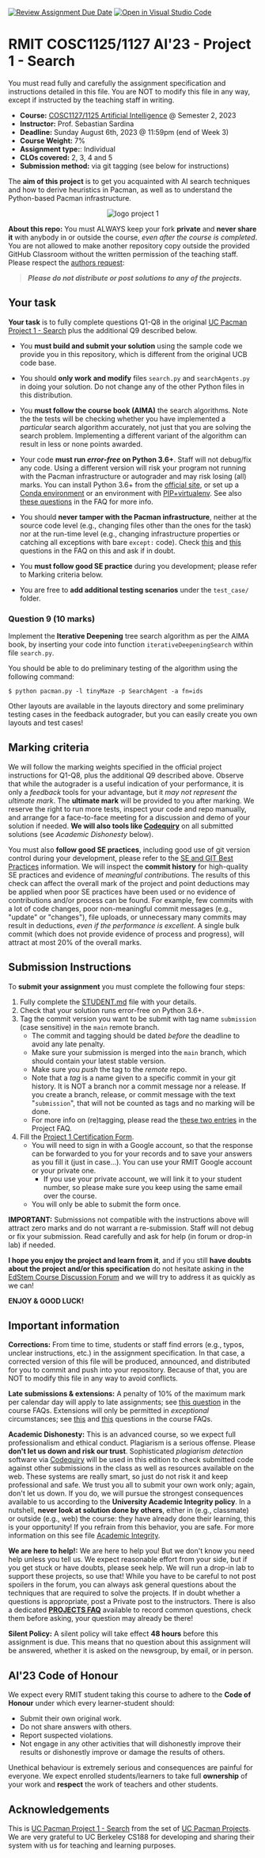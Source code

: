 [![Review Assignment Due Date](https://classroom.github.com/assets/deadline-readme-button-24ddc0f5d75046c5622901739e7c5dd533143b0c8e959d652212380cedb1ea36.svg)](https://classroom.github.com/a/9j__PCii)
[![Open in Visual Studio Code](https://classroom.github.com/assets/open-in-vscode-718a45dd9cf7e7f842a935f5ebbe5719a5e09af4491e668f4dbf3b35d5cca122.svg)](https://classroom.github.com/online_ide?assignment_repo_id=11490335&assignment_repo_type=AssignmentRepo)
# RMIT COSC1125/1127 AI'23 - Project 1 - Search

You must read fully and carefully the assignment specification and instructions detailed in this file. You are NOT to modify this file in any way, except if instructed by the teaching staff in writing.

* **Course:** [COSC1127/1125 Artificial Intelligence](http://www1.rmit.edu.au/courses/004123) @ Semester 2, 2023
* **Instructor:** Prof. Sebastian Sardina
* **Deadline:** Sunday August 6th, 2023 @ 11:59pm (end of Week 3)
* **Course Weight:** 7%
* **Assignment type:**: Individual
* **CLOs covered:** 2, 3, 4 and 5
* **Submission method:** via git tagging (see below for instructions)

The **aim of this project** is to get you acquainted with AI search techniques and how to derive heuristics in Pacman, as well as to understand the Python-based Pacman infrastructure.

 <p align="center">
    <img src="logo-p1.jpg" alt="logo project 1">
 </p>

**About this repo:** You must ALWAYS keep your fork **private** and **never share it** with anybody in or outside the course, _even after the course is completed_. You are not allowed to make another repository copy outside the provided GitHub Classroom without the written permission of the teaching staff. Please respect the [authors request](http://ai.berkeley.edu/project_instructions.html):

> **_Please do not distribute or post solutions to any of the projects._**

## Your task

**Your task** is to fully complete questions Q1-Q8 in the original [UC Pacman Project 1 - Search](http://ai.berkeley.edu/search.html) plus the additional Q9 described below.

* You **must build and submit your solution** using the sample code we provide you in this repository, which is different from the original UCB code base. 

* You should **only work and modify** files `search.py` and `searchAgents.py` in doing your solution. Do not change any of the other Python files in this distribution.

* You **must follow the course book (AIMA)** the search algorithms. Note the the tests will be checking whether you have implemented a _particular_ search algorithm  accurately, not just that you are solving the search problem. Implementing a different variant of the algorithm can result in less or none points awarded.

* Your code **must run _error-free_ on Python 3.6+**. Staff will not debug/fix any code. Using a different version will risk your program not running with the Pacman infrastructure or autograder and may risk losing (all) marks. You can install Python 3.6+ from the [official site](https://www.python.org/dev/peps/pep-0494/), or set up a [Conda environment](https://www.freecodecamp.org/news/why-you-need-python-environments-and-how-to-manage-them-with-conda-85f155f4353c/) or an environment with [PIP+virtualenv](https://uoa-eresearch.github.io/eresearch-cookbook/recipe/2014/11/26/python-virtual-env/). See also [these questions](https://github.com/RMIT-COSC1127-1125-AI23-2/AI23-DOC/blob/main/FAQ-PROJECTS.md#what-version-of-python-should-i-use) in the FAQ for more info.

* You should **never tamper with the Pacman infrastructure**, neither at the source code level (e.g., changing files other than the ones for the task) nor at the run-time level (e.g., changing infrastructure properties or catching all exceptions with bare `except:` code). Check [this](https://github.com/RMIT-COSC1127-1125-AI23-2/AI23-DOC/blob/main/FAQ-PROJECTS.md#can-i-change-the-pacman-infrastructure-at-run-time) and [this](https://github.com/RMIT-COSC1127-1125-AI23-2/AI23-DOC/blob/main/FAQ-PROJECTS.md#can-i-use-catch-all-exceptions-in-my-code-or-exceptions-from-the-infrastructure) questions in the FAQ on this and ask if in doubt.

* You **must follow good SE practice** during you development; please refer to Marking criteria below.

* You are free to **add additional testing scenarios** under the `test_case/` folder.

### Question 9 (10 marks)

Implement the **Iterative Deepening** tree search algorithm as per the AIMA book, by inserting your code into function `iterativeDeepeningSearch` within file `search.py`.

You should be able to do preliminary testing of the algorithm using the following command:

```shell
$ python pacman.py -l tinyMaze -p SearchAgent -a fn=ids
```

Other layouts are available in the layouts directory and some preliminary testing cases in the feedback autograder, but you can easily create you own layouts and test cases!

## Marking criteria

We will follow the marking weights specified in the official project instructions for Q1-Q8, plus the additional Q9 described above. Observe that while the autograder is a useful indication of your performance, it is only a _feedback_ tools for your advantage, but it _may not represent the ultimate mark_. The **ultimate mark** will be provided to you after marking. We reserve the right to run more tests, inspect your code and repo manually, and arrange for a face-to-face meeting for a discussion and demo of your solution if needed. **We will also tools like [Codequiry](https://codequiry.com/)** on all submitted solutions (see _Academic Dishonesty_ below).

You must also **follow good SE practices**, including good use of git version control during your development, please refer to the [SE and GIT Best Practices](https://github.com/RMIT-COSC1127-1125-AI23-2/AI23-DOC/blob/main/SE-PRACTICES.md) information. We will inspect the **commit history** for high-quality SE practices and evidence of _meaningful contributions_. The results of this check can affect the overall mark of the project and point deductions may be applied when poor SE practices have been used or no evidence of contributions and/or process can be found. For example, few commits with a lot of code changes, poor non-meaningful commit messages (e.g., "update" or "changes"), file uploads, or unnecessary many commits may result in deductions, _even if the performance is excellent_. A single bulk commit (which does not provide evidence of process and progress), will attract at most 20% of the overall marks.

## Submission Instructions

To **submit your assignment** you must complete the following four steps:

1. Fully complete the [STUDENT.md](STUDENT.md) file with your details.
2. Check that your solution runs error-free on Python 3.6+.
3. Tag the commit version you want to be submit with tag name `submission` (case sensitive) in the `main` remote branch.
    * The commit and tagging should be dated _before_ the deadline to avoid any late penalty.
    * Make sure your submission is merged into the `main` branch, which should contain your latest stable version. 
    * Make sure you _push_ the tag to the _remote_ repo.
    * Note that a _tag_ is a name given to a specific commit in your git history. It is  NOT a branch nor a commit message nor a release. If you create a branch, release, or commit message with the text "`submission`", that will not be counted as tags and no marking will be done.
    * For more info on (re)tagging, please read the [these two entries](https://github.com/RMIT-COSC1127-1125-AI23-2/AI23-DOC/blob/main/FAQ-PROJECTS.md#how-do-i-submit-my-project-solution-in-my-git-repository) in the Project FAQ.
5. Fill the [Project 1 Certification Form](https://forms.gle/wwLo5DXi5RnpS84p6).
   * You will need to sign in with a Google account, so that the response can be forwarded to you for your records and to save your answers as you fill it (just in case...). You can use your RMIT Google account or your private one. 
     * If you use your private account, we will link it to your student number, so please make sure you keep using the same email over the course.
   * You will only be able to submit the form once.

**IMPORTANT:** Submissions not compatible with the instructions above will attract zero marks and do not warrant a re-submission. Staff will not debug or fix your submission. Read carefully and ask for help (in forum or drop-in lab) if needed.

**I hope you enjoy the project and learn from it**, and if you still **have doubts about the project and/or this specification** do not hesitate asking in the [EdStem Course Discussion Forum](https://edstem.org/au/courses/11584) and we will try to address it as quickly as we can!

**ENJOY & GOOD LUCK!**

## Important information

**Corrections:** From time to time, students or staff find errors (e.g., typos, unclear instructions, etc.) in the assignment specification. In that case, a corrected version of this file will be produced, announced, and distributed for you to commit and push into your repository.  Because of that, you are NOT to modify this file in any way to avoid conflicts.

**Late submissions & extensions:** A penalty of 10% of the maximum mark per calendar day will apply to late assignments; see [this question](https://github.com/RMIT-COSC1127-1125-AI23-2/AI23-DOC/blob/main/FAQ-COURSE.md#can-i-submit-late-what-is-the-penalty) in the course FAQs. Extensions will only be permitted in _exceptional_ circumstances; see [this](https://github.com/RMIT-COSC1127-1125-AI23-2/AI23-DOC/blob/main/FAQ-COURSE.md#what-is-the-policy-on-special-consideration) and [this](https://github.com/RMIT-COSC1127-1125-AI23-2/AI23-DOC/blob/main/FAQ-COURSE.md#i-am-very-busy-with-other-commitments-work-other-subjects-travel-etc-and-may-not-be-able-to-make-the-deadline-can-i-get-a-2-3-day-extension) questions in the course FAQs.

**Academic Dishonesty:** This is an advanced course, so we expect full professionalism and ethical conduct.  Plagiarism is a serious offense. Please **don't let us down and risk our trust**. Sophisticated _plagiarism detection_ software via [Codequiry](https://codequiry.com/) will be used in this edition to check submitted code against other submissions in the class as well as resources available on the web. These systems are really smart, so just do not risk it and keep professional and safe. We trust you all to submit your own work only; again, don't let us down. If you do, we will pursue the strongest consequences available to us according to the **University Academic Integrity policy**. In a nutshell, **never look at solution done by others**, either in (e.g., classmate) or outside (e.g., web) the course: they have already done their learning, this is your opportunity! If you refrain from this behavior, you are safe. For more information on this see file [Academic Integrity](ACADEMIC_INTEGRITY.md).

**We are here to help!:** We are here to help you! But we don't know you need help unless you tell us. We expect reasonable effort from your side, but if you get stuck or have doubts, please seek help. We will run a drop-in lab to support these projects, so use that! While you have to be careful to not post spoilers in the forum, you can always ask general questions about the techniques that are required to solve the projects. If in doubt whether a questions is appropriate, post a Private post to the instructors. There is also a dedicated [**PROJECTS FAQ**](https://github.com/RMIT-COSC1127-1125-AI23-2/AI23-DOC/blob/main/FAQ-PROJECTS.md) available to record common questions, check them before asking, your question may already be there!

**Silent Policy:** A silent policy will take effect **48 hours** before this assignment is due. This means that no question about this assignment will be answered, whether it is asked on the newsgroup, by email, or in person.

## AI'23 Code of Honour

We expect every RMIT student taking this course to adhere to the **Code of Honour** under which every learner-student should:

* Submit their own original work.
* Do not share answers with others.
* Report suspected violations.
* Not engage in any other activities that will dishonestly improve their results or dishonestly improve or damage the results of others.

Unethical behaviour is extremely serious and consequences are painful for everyone. We expect enrolled students/learners to take full **ownership** of your work and **respect** the work of teachers and other students.

## Acknowledgements

This is [UC Pacman Project 1 - Search](http://ai.berkeley.edu/search.html) from the set of [UC Pacman Projects](http://ai.berkeley.edu/project_overview.html).  We are very grateful to UC Berkeley CS188 for developing and sharing their system with us for teaching and learning purposes.
